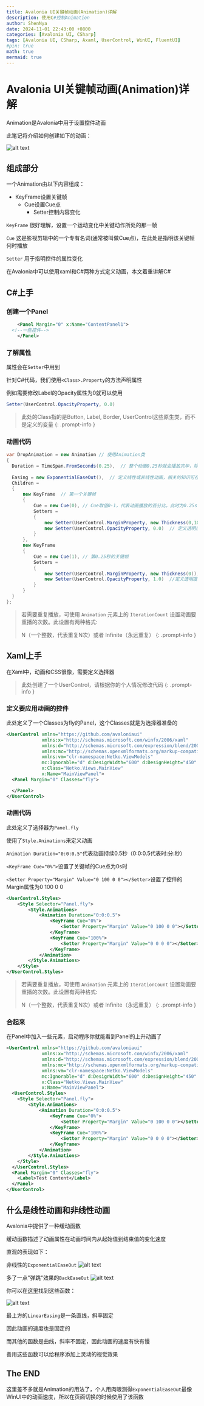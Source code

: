 ```yaml
---
title: Avalonia UI关键帧动画(Animation)详解
description: 使用C#控制Animation
author: ShenNya
date: 2024-11-01 22:43:00 +0800
categories: [Avalonia UI, CSharp]
tags: [Avalonia UI, CSharp, Axaml, UserControl, WinUI, FluentUI]
#pin: true
math: true
mermaid: true
---
```


# Avalonia UI关键帧动画(Animation)详解

Animation是Avalonia中用于设置控件动画

此笔记将介绍如何创建如下的动画：

![alt text](../imgs/2024-11-01-avalonia-ui-animation-describe/anim.gif)

## 组成部分

一个Animation由以下内容组成：
- KeyFrame设置关键帧
  - Cue设置Cue点
    - Setter控制内容变化

`KeyFrame` 很好理解，设置一个运动变化中关键动作所处的那一帧

`Cue` 这是影视剪辑中的一个专有名词(通常被叫做Cue点)，在此处是指明该关键帧何时播放

`Setter` 用于指明控件的属性变化

在Avalonia中可以使用xaml和C#两种方式定义动画，本文着重讲解C#


## C#上手

### 创建一个Panel

```xml
	<Panel Margin="0" x:Name="ContentPanel1">
  <!--一些控件-->
	</Panel>
```

### 了解属性

属性会在`Setter`中用到

针对C#代码，我们使用`<Class>.Property`的方法声明属性

例如需要修改Label的Opacity属性为0就可以使用
```csharp
Setter(UserControl.OpacityProperty, 0.0)
```

> 此处的Class指的是Button, Label, Border, UserControl这些原生类，而不是定义的变量
{: .prompt-info }

### 动画代码

```csharp
var DropAnimation = new Animation // 使用Animation类
{
  Duration = TimeSpan.FromSeconds(0.25),  // 整个动画0.25秒就会播放完毕，除了FromSeconds还有Day Year Miliseconds等可选
  
  Easing = new ExponentialEaseOut(),  // 定义线性或非线性动画，相关的知识可在后文找到
  Children =
  {
      new KeyFrame  // 第一个关键帧
      {
          Cue = new Cue(0), // Cue取值0-1，代表动画播放的百分比，此时为0.25s * 0% = 0s的时候播放该关键帧
          Setters =
          {
              new Setter(UserControl.MarginProperty, new Thickness(0,100,0,0)),   // 定义控件的Margin为0 100 0 0
              new Setter(UserControl.OpacityProperty, 0.0)  // 定义透明度完全透明
          }
      },
      new KeyFrame
      {
          Cue = new Cue(1), // 第0.25秒的关键帧
          Setters =
          {
              new Setter(UserControl.MarginProperty, new Thickness(0)),   // Margin此时变为0 0 0 0
              new Setter(UserControl.OpacityProperty, 1.0)  //定义透明度为不透明
          }
      }
  }
};
```

> 若需要重复播放，可使用 `Animation` 元素上的 `IterationCount` 设置动画要重播的次数。此设置有两种格式:
>
> N（一个整数，代表重复N次）或者 Infinite（永远重复）
{: .prompt-info }

## Xaml上手

在Xaml中，动画和CSS很像，需要定义选择器

> 此处创建了一个UserControl，请根据你的个人情况修改代码
{: .prompt-info }

### 定义要应用动画的控件

此处定义了一个Classes为fly的Panel，这个Classes就是为选择器准备的

```xml
<UserControl xmlns="https://github.com/avaloniaui"
             xmlns:x="http://schemas.microsoft.com/winfx/2006/xaml"
             xmlns:d="http://schemas.microsoft.com/expression/blend/2008"
             xmlns:mc="http://schemas.openxmlformats.org/markup-compatibility/2006"
             xmlns:vm="clr-namespace:Netko.ViewModels"
             mc:Ignorable="d" d:DesignWidth="600" d:DesignHeight="450"
             x:Class="Netko.Views.MainView"
			 x:Name="MainViewPanel">
  <Panel Margin="0" Classes="fly">

  </Panel>
</UserControl>
```

### 动画代码

此处定义了选择器为`Panel.fly`

使用了`Style.Animations`来定义动画

`Animation Duration="0:0:0.5"`代表动画持续0.5秒（0:0:0.5代表时:分:秒）

`<KeyFrame Cue="0%">`设置了关键帧的Cue点为0s时

`<Setter Property="Margin" Value="0 100 0 0"></Setter>`设置了控件的Margin属性为0 100 0 0

```xml
<UserControl.Styles>
	<Style Selector="Panel.fly">
		<Style.Animations>
			<Animation Duration="0:0:0.5">
				<KeyFrame Cue="0%">
					<Setter Property="Margin" Value="0 100 0 0"></Setter>
				</KeyFrame>
				<KeyFrame Cue="100%">
					<Setter Property="Margin" Value="0 0 0 0"></Setter>
				</KeyFrame>
			</Animation>
		</Style.Animations>
	</Style>
</UserControl.Styles>
```

> 若需要重复播放，可使用 `Animation` 元素上的 `IterationCount` 设置动画要重播的次数。此设置有两种格式:
>
> N（一个整数，代表重复N次）或者 Infinite（永远重复）
{: .prompt-info }

### 合起来

在Panel中加入一些元素，启动程序你就能看到Panel的上升动画了

```xml
<UserControl xmlns="https://github.com/avaloniaui"
             xmlns:x="http://schemas.microsoft.com/winfx/2006/xaml"
             xmlns:d="http://schemas.microsoft.com/expression/blend/2008"
             xmlns:mc="http://schemas.openxmlformats.org/markup-compatibility/2006"
             xmlns:vm="clr-namespace:Netko.ViewModels"
             mc:Ignorable="d" d:DesignWidth="600" d:DesignHeight="450"
             x:Class="Netko.Views.MainView"
			 x:Name="MainViewPanel">
  <UserControl.Styles>
	<Style Selector="Panel.fly">
		<Style.Animations>
			<Animation Duration="0:0:0.5">
				<KeyFrame Cue="0%">
					<Setter Property="Margin" Value="0 100 0 0"></Setter>
				</KeyFrame>
				<KeyFrame Cue="100%">
					<Setter Property="Margin" Value="0 0 0 0"></Setter>
				</KeyFrame>
			</Animation>
		</Style.Animations>
	</Style>
  </UserControl.Styles>
  <Panel Margin="0" Classes="fly">
    <Label>Test Content</Label>
  </Panel>
</UserControl>
```

## 什么是线性动画和非线性动画

Avalonia中提供了一种缓动函数

缓动函数描述了动画属性在动画时间内从起始值到结束值的变化速度

直观的表现如下：

非线性的`ExponentialEaseOut`
![alt text](../imgs/2024-11-01-avalonia-ui-animation-describe/1.gif)

多了一点"弹跳"效果的`BackEaseOut`
![alt text](../imgs/2024-11-01-avalonia-ui-animation-describe/2.gif)

你可以在<a href="https://docs.avaloniaui.net/zh-Hans/docs/reference/animation-settings#%E7%BC%93%E5%8A%A8%E5%87%BD%E6%95%B0easing-functions">这里</a>找到这些函数：

![alt text](../imgs/2024-11-01-avalonia-ui-animation-describe/image.png)

最上方的`LinearEasing`是一条直线，斜率固定

因此动画的速度也是固定的

而其他的函数是曲线，斜率不固定，因此动画的速度有快有慢

善用这些函数可以给程序添加上灵动的视觉效果

## The END

这里差不多就是Animation的用法了，个人用肉眼测得`ExponentialEaseOut`最像WinUI中的动画速度，所以在页面切换的时候使用了该函数
